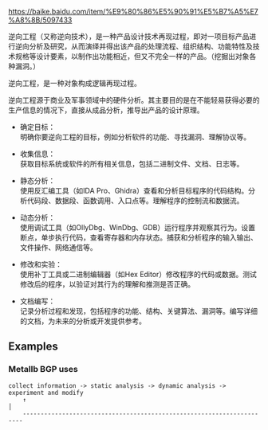 https://baike.baidu.com/item/%E9%80%86%E5%90%91%E5%B7%A5%E7%A8%8B/5097433

逆向工程（又称逆向技术），是一种产品设计技术再现过程，即对一项目标产品进行逆向分析及研究，从而演绎并得出该产品的处理流程、组织结构、功能特性及技术规格等设计要素，以制作出功能相近，但又不完全一样的产品。（挖掘出对象各种漏洞。）

逆向工程，是一种对象构成逻辑再现过程。


逆向工程源于商业及军事领域中的硬件分析。其主要目的是在不能轻易获得必要的生产信息的情况下，直接从成品分析，推导出产品的设计原理。

- 确定目标：  
    明确你要逆向工程的目标，例如分析软件的功能、寻找漏洞、理解协议等。

- 收集信息：  
    获取目标系统或软件的所有相关信息，包括二进制文件、文档、日志等。

- 静态分析：  
    使用反汇编工具（如IDA Pro、Ghidra）查看和分析目标程序的代码结构。分析代码段、数据段、函数调用、入口点等。理解程序的控制流和数据流。

- 动态分析：  
    使用调试工具（如OllyDbg、WinDbg、GDB）运行程序并观察其行为。设置断点，单步执行代码，查看寄存器和内存状态。捕获和分析程序的输入输出、文件操作、网络通信等。

- 修改和实验：  
    使用补丁工具或二进制编辑器（如Hex Editor）修改程序的代码或数据。测试修改后的程序，以验证对其行为的理解和推测是否正确。

- 文档编写：  
    记录分析过程和发现，包括程序的功能、结构、关键算法、漏洞等。编写详细的文档，为未来的分析或开发提供参考。


## Examples

### Metallb BGP uses

```
collect information -> static analysis -> dynamic analysis -> experiment and modify  
    ↑                                                                    │
    ----------------------------------------------------------------------

```

